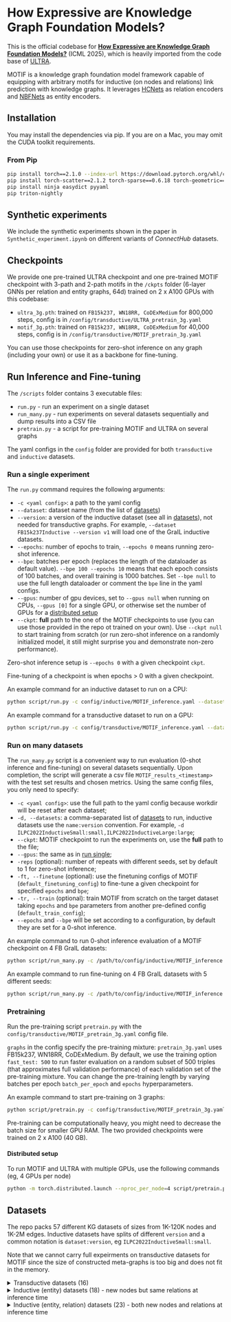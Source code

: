 # How Expressive are Knowledge Graph Foundation Models? #

This is the official codebase for [**How Expressive are Knowledge Graph Foundation Models?**](https://www.arxiv.org/abs/2502.13339) (ICML 2025), which is heavily imported from the code base of [ULTRA](https://github.com/DeepGraphLearning/ULTRA).

MOTIF is a knowledge graph foundation model framework capable of equipping with arbitrary motifs for inductive (on nodes and relations) link prediction with knowledge graphs. It leverages [HCNets](https://anonymous.4open.science/r/HCNet) as relation encoders and [NBFNets](https://github.com/KiddoZhu/NBFNet-PyG) as entity encoders.


## Installation ##

You may install the dependencies via pip. 
If you are on a Mac, you may omit the CUDA toolkit requirements.

### From Pip ###

```bash
pip install torch==2.1.0 --index-url https://download.pytorch.org/whl/cu118
pip install torch-scatter==2.1.2 torch-sparse==0.6.18 torch-geometric==2.4.0 -f https://data.pyg.org/whl/torch-2.1.0+cu118.html
pip install ninja easydict pyyaml
pip triton-nightly
```

## Synthetic experiments ##

We include the synthetic experiments shown in the paper in `Synthetic_experiment.ipynb` on different variants of *ConnectHub* datasets.

## Checkpoints ##

We provide one pre-trained ULTRA checkpoint and one pre-trained MOTIF checkpoint with 3-path and 2-path motifs in the `/ckpts` folder (6-layer GNNs per relation and entity graphs, 64d) trained on 2 x A100 GPUs with this codebase:
* `ultra_3g.pth`: trained on `FB15k237, WN18RR, CoDExMedium` for 800,000 steps, config is in `/config/transductive/ULTRA_pretrain_3g.yaml`
* `motif_3g.pth`: trained on `FB15k237, WN18RR, CoDExMedium` for 40,000 steps, config is in `/config/transductive/MOTIF_pretrain_3g.yaml`

You can use those checkpoints for zero-shot inference on any graph (including your own) or use it as a backbone for fine-tuning. 


## Run Inference and Fine-tuning

The `/scripts` folder contains 3 executable files:
* `run.py` - run an experiment on a single dataset
* `run_many.py` - run experiments on several datasets sequentially and dump results into a CSV file
* `pretrain.py` - a script for pre-training MOTIF and ULTRA on several graphs

The yaml configs in the `config` folder are provided for both `transductive` and `inductive` datasets.

### Run a single experiment

The `run.py` command requires the following arguments:
* `-c <yaml config>`: a path to the yaml config
* `--dataset`: dataset name (from the list of [datasets](#datasets))
* `--version`: a version of the inductive dataset (see all in [datasets](#datasets)), not needed for transductive graphs. For example, `--dataset FB15k237Inductive --version v1` will load one of the GraIL inductive datasets.
* `--epochs`: number of epochs to train, `--epochs 0` means running zero-shot inference.
* `--bpe`: batches per epoch (replaces the length of the dataloader as default value). `--bpe 100 --epochs 10` means that each epoch consists of 100 batches, and overall training is 1000 batches. Set `--bpe null` to use the full length dataloader or comment the `bpe` line in the yaml configs.
* `--gpus`: number of gpu devices, set to `--gpus null` when running on CPUs, `--gpus [0]` for a single GPU, or otherwise set the number of GPUs for a [distributed setup](#distributed-setup)
* `--ckpt`: **full** path to the one of the MOTIF checkpoints to use (you can use those provided in the repo ot trained on your own). Use `--ckpt null` to start training from scratch (or run zero-shot inference on a randomly initialized model, it still might surprise you and demonstrate non-zero performance).

Zero-shot inference setup is `--epochs 0` with a given checkpoint `ckpt`.

Fine-tuning of a checkpoint is when epochs > 0 with a given checkpoint.


An example command for an inductive dataset to run on a CPU: 

```bash
python script/run.py -c config/inductive/MOTIF_inference.yaml --dataset FB15k237Inductive --version v1 --epochs 0 --bpe null --gpus null --ckpt /path/to/MOTIF/ckpts/motif_3g.pth 
```

An example command for a transductive dataset to run on a GPU:
```bash
python script/run.py -c config/transductive/MOTIF_inference.yaml --dataset CoDExSmall --epochs 0 --bpe null --gpus [0] --ckpt /path/to/MOTIF/ckpts/motif_3g.pth 
```

### Run on many datasets

The `run_many.py` script is a convenient way to run evaluation (0-shot inference and fine-tuning) on several datasets sequentially. Upon completion, the script will generate a csv file `MOTIF_results_<timestamp>` with the test set results and chosen metrics. 
Using the same config files, you only need to specify:

* `-c <yaml config>`: use the full path to the yaml config because workdir will be reset after each dataset; 
* `-d, --datasets`: a comma-separated list of [datasets](#datasets) to run, inductive datasets use the `name:version` convention. For example, `-d ILPC2022InductiveSmall:small,ILPC2022InductiveLarge:large`;
* `--ckpt`: MOTIF checkpoint to run the experiments on, use the **full** path to the file;
* `--gpus`: the same as in [run single](#run-a-single-experiment);
* `-reps` (optional): number of repeats with different seeds, set by default to 1 for zero-shot inference;
* `-ft, --finetune` (optional): use the finetuning configs of MOTIF (`default_finetuning_config`) to fine-tune a given checkpoint for specified `epochs` and `bpe`;
* `-tr, --train` (optional): train MOTIF from scratch on the target dataset taking `epochs` and `bpe` parameters from another pre-defined config (`default_train_config`);
* `--epochs` and `--bpe` will be set according to a configuration, by default they are set for a 0-shot inference.

An example command to run 0-shot inference evaluation of a MOTIF checkpoint on 4 FB GraIL datasets:

```bash
python script/run_many.py -c /path/to/config/inductive/MOTIF_inference.yaml --gpus [0] --ckpt /path/to/MOTIF/ckpts/motif_3g.pth -d FB15k237Inductive:v1,FB15k237Inductive:v2,FB15k237Inductive:v3,FB15k237Inductive:v4
```

An example command to run fine-tuning on 4 FB GraIL datasets with 5 different seeds:

```bash
python script/run_many.py -c /path/to/config/inductive/MOTIF_inference.yaml --gpus [0] --ckpt /path/to/MOTIF/ckpts/motif_3g.pth --finetune --reps 5 -d FB15k237Inductive:v1,FB15k237Inductive:v2,FB15k237Inductive:v3,FB15k237Inductive:v4
```

### Pretraining

Run the pre-training script `pretrain.py` with the `config/transductive/MOTIF_pretrain_3g.yaml` config file. 

`graphs` in the config specify the pre-training mixture: `pretrain_3g.yaml` uses FB15k237, WN18RR, CoDExMedium. By default, we use the training option `fast_test: 500` to run faster evaluation on a random subset of 500 triples (that approximates full validation performance) of each validation set of the pre-training mixture.
You can change the pre-training length by varying batches per epoch `batch_per_epoch` and `epochs` hyperparameters.


An example command to start pre-training on 3 graphs:

```bash
python script/pretrain.py -c config/transductive/MOTIF_pretrain_3g.yaml --gpus [0] 
```

Pre-training can be computationally heavy, you might need to decrease the batch size for smaller GPU RAM. The two provided checkpoints were trained on 2 x A100 (40 GB).

#### Distributed setup
To run MOTIF and ULTRA with multiple GPUs, use the following commands (eg, 4 GPUs per node)

```bash
python -m torch.distributed.launch --nproc_per_node=4 script/pretrain.py -c /config/transductive/MOTIF_pretrain_3g.yaml --gpus [0,1,2,3]
```

## Datasets

The repo packs 57 different KG datasets of sizes from 1K-120K nodes and 1K-2M edges. Inductive datasets have splits of different `version` and a common notation is `dataset:version`, eg `ILPC2022InductiveSmall:small`.

Note that we cannot carry full expeirments on transductive datasets for MOTIF since the size of constructed meta-graphs is too big and does not fit in the memory.

<details>
<summary>Transductive datasets (16)</summary>

* `FB15k237`, `WN18RR`, `NELL995`, `YAGO310`, `CoDExSmall`, `CoDExMedium`, `CoDExLarge`, `Hetionet`, `ConceptNet100k`, `DBpedia100k`, `AristoV4` - full head/tail evaluation
* `WDsinger`, `NELL23k`, `FB15k237_10`, `FB15k237_20`, `FB15k237_50`- only tail evaluation

</details>

<details>
<summary>Inductive (entity) datasets (18) - new nodes but same relations at inference time</summary>

* 12 GraIL datasets (FB / WN / NELL) x (V1 / V2 / V3 / V4)
* 2 ILPC 2022 datasets
* 4 datasets from [INDIGO](https://github.com/shuwen-liu-ox/INDIGO)

| Dataset   | Versions |
| :-------: | :-------:|
| `FB15k237Inductive`| `v1, v2, v3, v4` |
| `WN18RRInductive`| `v1, v2, v3, v4` |
| `NELLInductive`| `v1, v2, v3, v4` |
| `ILPC2022`| `small, large` |
| `HM`| `1k, 3k, 5k, indigo` |

</details>

<details>
<summary>Inductive (entity, relation) datasets (23) - both new nodes and relations at inference time</summary>

* 13 Ingram datasets (FB / WK / NL) x (25 / 50 / 75 / 100)
* 10 [MTDEA](https://arxiv.org/abs/2307.06046) datasets

| Dataset   | Versions |
| :-------: | :-------:|
| `FBIngram`| `25, 50, 75, 100` |
| `WKIngram`| `25, 50, 75, 100` |
| `NLIngram`| `0, 25, 50, 75, 100` |
| `WikiTopicsMT1`| `tax, health` |
| `WikiTopicsMT2`| `org, sci` |
| `WikiTopicsMT3`| `art, infra` |
| `WikiTopicsMT4`| `sci, health` |
| `Metafam`| single version |
| `FBNELL`| single version |

</details>

